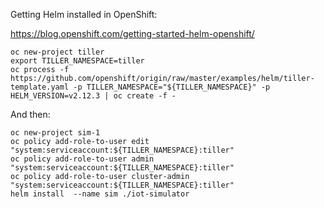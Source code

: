 Getting Helm installed in OpenShift:

https://blog.openshift.com/getting-started-helm-openshift/

    oc new-project tiller
    export TILLER_NAMESPACE=tiller
    oc process -f https://github.com/openshift/origin/raw/master/examples/helm/tiller-template.yaml -p TILLER_NAMESPACE="${TILLER_NAMESPACE}" -p HELM_VERSION=v2.12.3 | oc create -f -

And then:

    oc new-project sim-1
    oc policy add-role-to-user edit "system:serviceaccount:${TILLER_NAMESPACE}:tiller"
    oc policy add-role-to-user admin "system:serviceaccount:${TILLER_NAMESPACE}:tiller"
    oc policy add-role-to-user cluster-admin "system:serviceaccount:${TILLER_NAMESPACE}:tiller"
    helm install  --name sim ./iot-simulator
